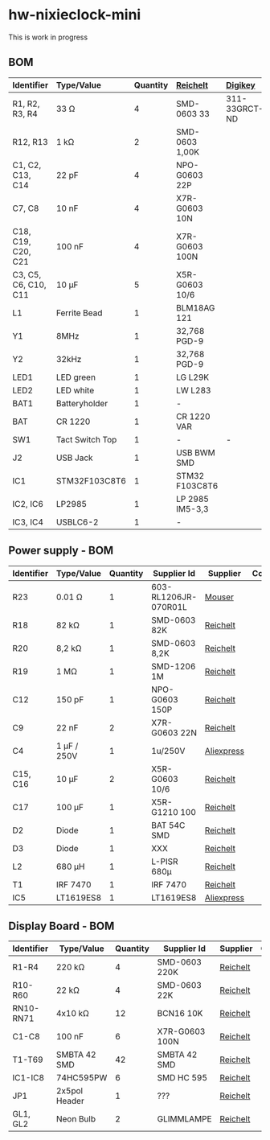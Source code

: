 # hw-nixieclock-mini
This is work in progress

## BOM
| Identifier | Type/Value | Quantity | [Reichelt][reichelt] | [Digikey][digikey] | Comment |
| :---        | :---        | :---      | :---         | :---      | :---     |
| R1, R2, R3, R4 | 33 Ω | 4 | SMD-0603 33 | 311-33GRCT-ND |
| R12, R13 | 1 kΩ | 2 | SMD-0603 1,00K |  |
| C1, C2, C13, C14 | 22 pF | 4 | NPO-G0603 22P |  |
| C7, C8 | 10 nF | 4 | X7R-G0603 10N |  |
| C18, C19, C20, C21 | 100 nF | 4 | X7R-G0603 100N |  |
| C3, C5, C6, C10, C11 | 10 µF | 5 | X5R-G0603 10/6 |  |
| L1 | Ferrite Bead | 1 | BLM18AG 121 |  |
| Y1 | 8MHz | 1 | 32,768 PGD-9 |  |
| Y2 | 32kHz | 1 | 32,768 PGD-9 |  |
| LED1 | LED green | 1 | LG L29K |  |
| LED2 | LED white | 1 | LW L283 | |
| BAT1 | Batteryholder | 1 | - |  |
| BAT | CR 1220 | 1 | CR 1220 VAR | |
| SW1 | Tact Switch Top | 1 | - | - |
| J2 | USB Jack | 1 | USB BWM SMD |  |
| IC1 | STM32F103C8T6 | 1 | STM32 F103C8T6 |  |
| IC2, IC6 | LP2985 | 1 | LP 2985 IM5-3,3 |  |
| IC3, IC4 | USBLC6-2 | 1 | - |  |

## Power supply - BOM
| Identifier | Type/Value | Quantity | Supplier Id | Supplier | Comment |
| ---        | ---        | ---      | ---         | ---      | ---     |
| R23 | 0.01 Ω | 1 | 603-RL1206JR-070R01L | [Mouser][mouser] |
| R18 | 82 kΩ | 1 | SMD-0603 82K | [Reichelt][reichelt] |
| R20 | 8,2 kΩ | 1 | SMD-0603 8,2K | [Reichelt][reichelt] |
| R19 | 1 MΩ | 1 | SMD-1206 1M | [Reichelt][reichelt] |
| C12 | 150 pF | 1 | NPO-G0603 150P | [Reichelt][reichelt] |
| C9 | 22 nF | 2 | X7R-G0603 22N | [Reichelt][reichelt] |
| C4 | 1 µF / 250V | 1 | 1u/250V | [Aliexpress][aliexpress] |
| C15, C16 | 10 µF | 2 | X5R-G0603 10/6 | [Reichelt][reichelt] |
| C17 | 100 µF | 1 | X5R-G1210 100 | [Reichelt][reichelt] |
| D2 | Diode | 1 | BAT 54C SMD | [Reichelt][reichelt] |
| D3 | Diode | 1 | XXX | [Reichelt][reichelt] |
| L2 | 680 µH | 1 | L-PISR 680µ | [Reichelt][reichelt] |
| T1 | IRF 7470 | 1 | IRF 7470 | [Reichelt][reichelt] |
| IC5 | LT1619ES8 | 1 | LT1619ES8 | [Aliexpress][aliexpress] |

## Display Board - BOM
| Identifier | Type/Value | Quantity | Supplier Id | Supplier | Comment |
| ---        | ---        | ---      | ---         | ---      | ---     |
| R1-R4 | 220 kΩ | 4 | SMD-0603 220K | [Reichelt][reichelt] |
| R10-R60 | 22 kΩ | 4 | SMD-0603 22K | [Reichelt][reichelt] |
| RN10-RN71| 4x10 kΩ | 12 | BCN16 10K | [Reichelt][reichelt] |
| C1-C8 | 100 nF | 6 | X7R-G0603 100N | [Reichelt][reichelt] |
| T1-T69 | SMBTA 42 SMD | 42 | SMBTA 42 SMD | [Reichelt][reichelt] |
| IC1-IC8 | 74HC595PW | 6 | SMD HC 595 | [Reichelt][reichelt] |
| JP1 | 2x5pol Header | 1 | ??? | [Reichelt][reichelt] |  |
| GL1, GL2 | Neon Bulb | 2 | GLIMMLAMPE | [Reichelt][reichelt] |

[reichelt]: http://www.reichelt.de
[digikey]: http://www.digikey.de
[mouser]: http://mouser.com
[aliexpress]: http://www.aliexpress.com
